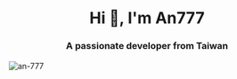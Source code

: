 <h1 align="center">Hi 👋, I'm An777</h1>
<h3 align="center">A passionate developer from Taiwan</h3>


<p>&nbsp;<img align="center" src="https://github-readme-stats.vercel.app/api?username=an-777&show_icons=true&locale=en" alt="an-777" /></p>

